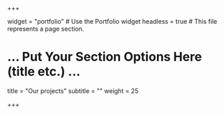 +++

widget = "portfolio"  # Use the Portfolio widget
headless = true  # This file represents a page section.

# ... Put Your Section Options Here (title etc.) ...

title = "Our projects"
subtitle = ""
weight = 25

+++ 

